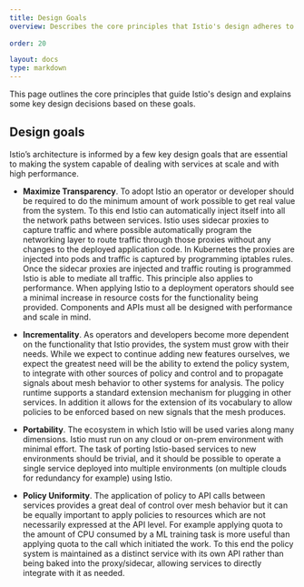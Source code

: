 ```yaml
---
title: Design Goals
overview: Describes the core principles that Istio's design adheres to.
              
order: 20

layout: docs
type: markdown
---
```


This page outlines the core principles that guide Istio's design and explains some key design decisions based on these goals.

## Design goals

Istio’s architecture is informed by a few key design goals that are essential to making the system capable of dealing with services at scale and with high 
performance.

- **Maximize Transparency**.
To adopt Istio an operator or developer should be required to do the minimum amount of work possible to get real value from the system. To this end Istio 
can automatically inject itself into all the network paths between services. Istio uses sidecar proxies to capture traffic and where possible automatically 
program the networking layer to route traffic through those proxies without any changes to the deployed application code. In Kubernetes the proxies are 
injected into pods and traffic is captured by programming iptables rules. Once the sidecar proxies are injected and traffic routing is programmed Istio is 
able to mediate all traffic. This principle also applies to performance. When applying Istio to a deployment operators should see a minimal increase in 
resource costs for the 
functionality being provided. Components and APIs must all be designed with performance and scale in mind.

- **Incrementality**.
As operators and developers become more dependent on the functionality that Istio provides, the system must grow with their needs. While we expect to 
continue adding new features ourselves, we expect the greatest need will be the ability to extend the policy system, to integrate with other sources of policy and control and to propagate signals about mesh behavior to other systems for analysis. The policy runtime supports a standard extension mechanism for plugging in other services. In addition it allows for the extension of its vocabulary to allow policies to be enforced based on new signals that the mesh produces. 

- **Portability**.
The ecosystem in which Istio will be used varies along many dimensions. Istio must run on any cloud or on-prem environment with minimal effort. The task of 
porting Istio-based services to new environments should be trivial, and it should be possible to operate a single service deployed into multiple 
environments (on multiple clouds for redundancy for example) using Istio.

- **Policy Uniformity**.
The application of policy to API calls between services provides a great deal of control over mesh behavior but it can be equally important to apply 
policies to resources which are not necessarily expressed at the API level. For example applying quota to the amount of CPU consumed by a ML training task 
is more useful than applying quota to the call which initiated the work. To this end the policy system is maintained as a distinct service with its own API 
rather than being baked into the proxy/sidecar, allowing services to directly integrate with it as needed.
